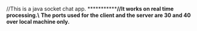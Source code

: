 //This is a java socket chat app.
*****************************//It works on real time processing.\\******************
**The ports used for the client and the server are 30 and 40 over local machine only.**
